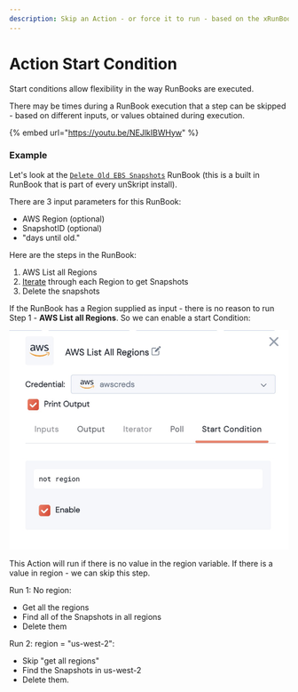```yaml
---
description: Skip an Action - or force it to run - based on the xRunBook Status
---
```


# Action Start Condition

Start conditions allow flexibility in the way RunBooks are executed.&#x20;



There may be times during a RunBook execution that a step can be skipped - based on different inputs, or values obtained during execution.&#x20;

{% embed url="https://youtu.be/NEJlkIBWHyw" %}

### Example

Let's look at the [`Delete Old EBS Snapshots`](https://github.com/unskript/Awesome-CloudOps-Automation/blob/master/AWS/AWS\_Delete\_Old\_EBS\_Snapshots.ipynb) RunBook (this is a built in RunBook that is part of every unSkript install).&#x20;

There are 3 input parameters for this RunBook:&#x20;

* AWS Region (optional)
* SnapshotID (optional)
* "days until old."

Here are the steps in the RunBook:

1. AWS List all Regions
2. [Iterate](action-iterator/) through each Region to get Snapshots
3. Delete the snapshots

If the RunBook has a Region supplied as input - there is no reason to run Step 1 - **AWS List all Regions**.  So we can enable a start Condition:

![](<../../../.gitbook/assets/image (5) (1).png>)

This Action will run if there is no value in the region variable. If there is a value in region - we can skip this step.

Run 1: No region:

* Get all the regions
* Find all of the Snapshots in all regions
* Delete them

Run 2: region = "us-west-2":

* Skip "get all regions"
* Find the Snapshots in us-west-2
* Delete them.



